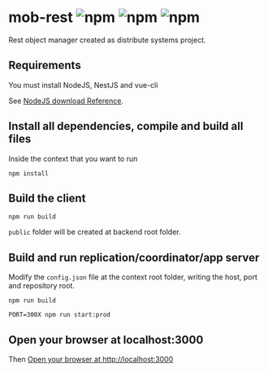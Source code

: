 # mob-rest  ![npm](https://img.shields.io/badge/nestjs.7.5.1-green) ![npm](https://img.shields.io/badge/vue.2.6.11-green) ![npm](https://img.shields.io/badge/socketio.2.3.0-blue)

Rest object manager created as distribute systems project.

## Requirements

You must install NodeJS, NestJS and vue-cli

See [NodeJS download Reference](https://nodejs.org/es/download/).


## Install all dependencies, compile and build all files

Inside the context that you want to run

```shell script
npm install
```

## Build the client

```shell script
npm run build
```

`public` folder will be created at backend root folder.

## Build and run replication/coordinator/app server

Modify the `config.json` file at the context root folder, writing the host, port and repository root.

```shell script
npm run build
```

```shell script
PORT=300X npm run start:prod
```

## Open your browser at localhost:3000

Then [Open your browser at http://localhost:3000](http://localhost:3000)



